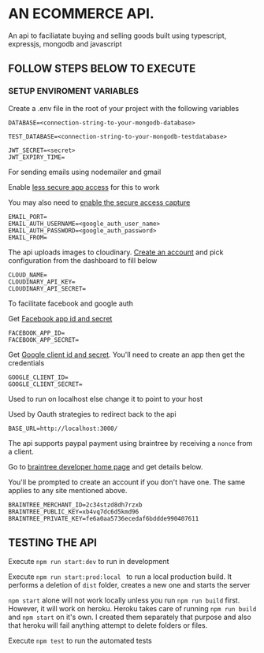 # AN ECOMMERCE API.

An api to faciliatate buying and selling goods built using typescript, expressjs, mongodb and javascript

## FOLLOW STEPS BELOW TO EXECUTE

### SETUP ENVIROMENT VARIABLES

Create a .env file in the root of your project with the following variables

```
DATABASE=<connection-string-to-your-mongodb-database>

TEST_DATABASE=<connection-string-to-your-mongodb-testdatabase>

JWT_SECRET=<secret>
JWT_EXPIRY_TIME=

```
For sending emails using nodemailer and gmail

Enable [less secure app access](https://accounts.google.com/b/0/displayunlockcaptcha) for this to work

You may also need to [enable the secure access capture](https://accounts.google.com/b/0/displayunlockcaptcha)

```
EMAIL_PORT=
EMAIL_AUTH_USERNAME=<google_auth_user_name>
EMAIL_AUTH_PASSWORD=<google_auth_password>
EMAIL_FROM=
```

The api uploads images to cloudinary. [Create an account](https://accounts.google.com/b/0/displayunlockcaptcha) and pick configuration from the dashboard to fill below
```
CLOUD_NAME=
CLOUDINARY_API_KEY=
CLOUDINARY_API_SECRET=
```

To facilitate facebook and google auth

Get [Facebook app id and secret](https://developers.facebook.com/apps/364856984821018/settings/basic/)

```
FACEBOOK_APP_ID=
FACEBOOK_APP_SECRET=
```

Get [Google client id and secret](https://console.cloud.google.com/apis/credentials). You'll need to create an app then get the credentials

```
GOOGLE_CLIENT_ID=
GOOGLE_CLIENT_SECRET=
```

Used to run on localhost else change it to point to your host

Used by Oauth strategies to redirect back to the api

```
BASE_URL=http://localhost:3000/
```

The api supports paypal payment using braintree by receiving a ```nonce``` from a client.

Go to [braintree developer home page](https://sandbox.braintreegateway.com/merchants/x4r6zcxfjwygzdph/home) and get details below.

You'll be prompted to create an account if you don't have one. The same applies to any site mentioned above.

```
BRAINTREE_MERCHANT_ID=2c34stzd8dh7rzxb
BRAINTREE_PUBLIC_KEY=xb4vq7dc6d5kmd96
BRAINTREE_PRIVATE_KEY=fe6a0aa5736ecedaf6bddde990407611
```

## TESTING THE API

Execute ```npm run start:dev``` to run in development

Execute ```npm run start:prod:local ``` to run a local production build. It performs a deletion of ```dist``` folder, creates a new one
and starts the server

``` npm start ``` alone will not work locally unless you run ```npm run build``` first. However, it will work on heroku. Heroku takes care of running ```npm run build``` and ```npm start``` on it's own. I created them separately that purpose and also that heroku will fail anything attempt to delete folders or files.

Execute ``` npm test ``` to run the automated tests